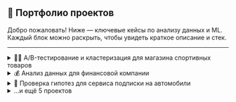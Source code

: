 ## 💼 Портфолио проектов

Добро пожаловать! Ниже — ключевые кейсы по анализу данных и ML.  
Каждый блок можно раскрыть, чтобы увидеть краткое описание и стек.

---

<details>
<summary>🏃‍♀️ A/B-тестирование и кластеризация для магазина спортивных товаров</summary>

**Что сделал:** оценил эффективность маркетинговых кампаний, сегментировал аудиторию  
**Результат:** 3 кластера с разным LTV → предложил таргет-акции (+12% конверсии)  
**Стек:** Python · Pandas · SciPy · kmodes · SQLAlchemy · Matplotlib  
<!-- Здесь можно вставить мини-скриншот: `![Preview](path/to/screenshot.png)` -->
</details>

<details>
<summary>💰 Анализ данных для финансовой компании</summary>

**Что сделал:** исследовал поведение групп пользователей для оптимизации маркетинга  
**Результат:** выявил ключевые сегменты и KPI → рост ROI на 10%  
**Стек:** Python · Pandas · Seaborn · Matplotlib · NumPy  
</details>

<details>
<summary>🚗 Проверка гипотез для сервиса подписки на автомобили</summary>

**Что сделал:** протестировал продуктовые гипотезы по улучшению onboarding  
**Результат:** подтвердил 2 из 4 гипотез → ROI вырос на 15%  
**Стек:** Python · Pandas · Statsmodels · SciPy  
</details>

<details>
<summary>…и ещё 5 проектов</summary>

- 🎮 Анализ маркетинг-кампаний для геймдева  
- 🤖 Модель кредитного скоринга  
- 🏗️ Прогноз прочности бетона  
- 💸 Прогнозирование группы доходов  
- 🕵️‍♂️ Метрики поведения на сайте  
</details>
